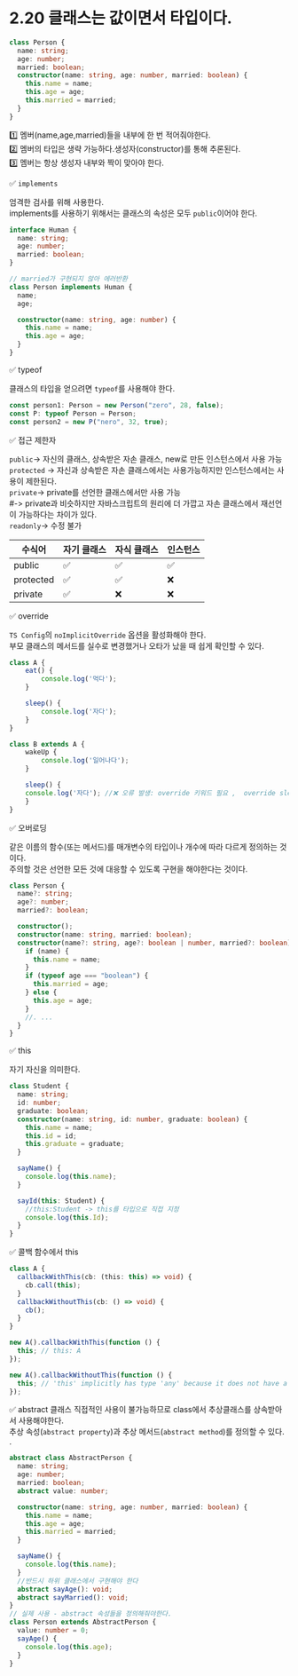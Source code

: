 # 2.20 클래스는 값이면서 타입이다.

```ts
class Person {
  name: string;
  age: number;
  married: boolean;
  constructor(name: string, age: number, married: boolean) {
    this.name = name;
    this.age = age;
    this.married = married;
  }
}
```

1️⃣ 멤버(name,age,married)들을 내부에 한 번 적어줘야한다.
<br>
2️⃣ 멤버의 타입은 생략 가능하다.생성자(constructor)를 통해 추론된다.
<br>
3️⃣ 멤버는 항상 생성자 내부와 짝이 맞아야 한다.

✅ `implements`

엄격한 검사를 위해 사용한다. <br>
implements를 사용하기 위해서는 클래스의 속성은 모두 `public`이어야 한다.

```ts
interface Human {
  name: string;
  age: number;
  married: boolean;
}

// married가 구현되지 않아 에러반환
class Person implements Human {
  name;
  age;

  constructor(name: string, age: number) {
    this.name = name;
    this.age = age;
  }
}
```

✅ typeof

클래스의 타입을 얻으려면 `typeof`를 사용해야 한다.

```ts
const person1: Person = new Person("zero", 28, false);
const P: typeof Person = Person;
const person2 = new P("nero", 32, true);
```

✅ 접근 제한자

`public`-> 자신의 클래스, 상속받은 자손 클래스, new로 만든 인스턴스에서 사용 가능<br>
`protected` -> 자신과 상속받은 자손 클래스에서는 사용가능하지만 인스턴스에서는 사용이 제한된다.<br>
`private`-> private를 선언한 클래스에서만 사용 가능<br>
#-> private과 비슷하지만 자바스크립트의 원리에 더 가깝고 자손 클래스에서 재선언이 가능하다는 차이가 있다.<br>
`readonly`-> 수정 불가

| 수식어    | 자기 클래스 | 자식 클래스 | 인스턴스 |
| --------- | ----------- | ----------- | -------- |
| public    | ✅          | ✅          | ✅       |
| protected | ✅          | ✅          | ❌       |
| private   | ✅          | ❌          | ❌       |

✅ override

`TS Config`의 `noImplicitOverride` 옵션을 활성화해야 한다.<br>
부모 클래스의 메서드를 실수로 변경했거나 오타가 났을 때 쉽게 확인할 수 있다.

```ts
class A {
	eat() {
		console.log('먹다');
	}

	sleep() {
		console.log('자다');
	}
}

class B extends A {
	wakeUp {
		console.log('일어나다');
	}

	sleep() {
	console.log('자다'); //❌ 오류 발생: override 키워드 필요 ,  override sleep()
	}
}
```

✅ 오버로딩

같은 이름의 함수(또는 메서드)를 매개변수의 타입이나 개수에 따라 다르게 정의하는 것이다.<br>
주의할 것은 선언한 모든 것에 대응할 수 있도록 구현을 해야한다는 것이다.

```ts
class Person {
  name?: string;
  age?: number;
  married?: boolean;

  constructor();
  constructor(name: string, married: boolean);
  constructor(name?: string, age?: boolean | number, married?: boolean) {
    if (name) {
      this.name = name;
    }
    if (typeof age === "boolean") {
      this.married = age;
    } else {
      this.age = age;
    }
    //. ...
  }
}
```

✅ this

자기 자신을 의미한다.

```ts
class Student {
  name: string;
  id: number;
  graduate: boolean;
  constructor(name: string, id: number, graduate: boolean) {
    this.name = name;
    this.id = id;
    this.graduate = graduate;
  }

  sayName() {
    console.log(this.name);
  }

  sayId(this: Student) {
    //this:Student -> this를 타입으로 직접 지정
    console.log(this.Id);
  }
}
```

✅ 콜백 함수에서 this

```ts
class A {
  callbackWithThis(cb: (this: this) => void) {
    cb.call(this);
  }
  callbackWithoutThis(cb: () => void) {
    cb();
  }
}

new A().callbackWithThis(function () {
  this; // this: A
});

new A().callbackWithoutThis(function () {
  this; // 'this' implicitly has type 'any' because it does not have a type annotation.
});
```

✅ abstract 클래스
직접적인 사용이 불가능하므로 class에서 추상클래스를 상속받아서 사용해야한다. <br>
추상 속성(`abstract property`)과 추상 메서드(`abstract method`)를 정의할 수 있다.
.

```ts
abstract class AbstractPerson {
  name: string;
  age: number;
  married: boolean;
  abstract value: number;

  constructor(name: string, age: number, married: boolean) {
    this.name = name;
    this.age = age;
    this.married = married;
  }

  sayName() {
    console.log(this.name);
  }
  //반드시 하위 클래스에서 구현해야 한다
  abstract sayAge(): void;
  abstract sayMarried(): void;
}
// 실제 사용 - abstract 속성들을 정의해줘야한다.
class Person extends AbstractPerson {
  value: number = 0;
  sayAge() {
    console.log(this.age);
  }
}
```
